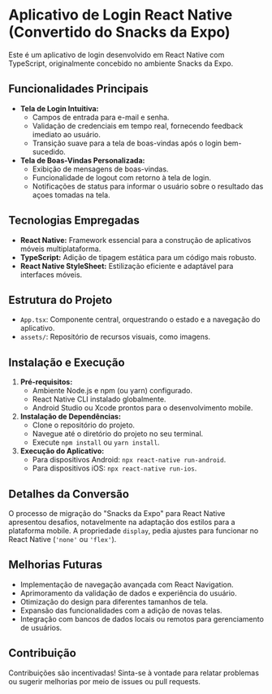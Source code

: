 # Aplicativo de Login React Native (Convertido do Snacks da Expo)

Este é um aplicativo de login desenvolvido em React Native com TypeScript, originalmente concebido no ambiente Snacks da Expo.

## Funcionalidades Principais

* **Tela de Login Intuitiva:**
    * Campos de entrada para e-mail e senha.
    * Validação de credenciais em tempo real, fornecendo feedback imediato ao usuário.
    * Transição suave para a tela de boas-vindas após o login bem-sucedido.
* **Tela de Boas-Vindas Personalizada:**
    * Exibição de mensagens de boas-vindas.
    * Funcionalidade de logout com retorno à tela de login.
    * Notificações de status para informar o usuário sobre o resultado das açoes tomadas na tela.

## Tecnologias Empregadas

* **React Native:** Framework essencial para a construção de aplicativos móveis multiplataforma.
* **TypeScript:** Adição de tipagem estática para um código mais robusto.
* **React Native StyleSheet:** Estilização eficiente e adaptável para interfaces móveis.

## Estrutura do Projeto

* `App.tsx`: Componente central, orquestrando o estado e a navegação do aplicativo.
* `assets/`: Repositório de recursos visuais, como imagens.

## Instalação e Execução

1.  **Pré-requisitos:**
    * Ambiente Node.js e npm (ou yarn) configurado.
    * React Native CLI instalado globalmente.
    * Android Studio ou Xcode prontos para o desenvolvimento mobile.
2.  **Instalação de Dependências:**
    * Clone o repositório do projeto.
    * Navegue até o diretório do projeto no seu terminal.
    * Execute `npm install` ou `yarn install`.
3.  **Execução do Aplicativo:**
    * Para dispositivos Android: `npx react-native run-android`.
    * Para dispositivos iOS: `npx react-native run-ios`.

## Detalhes da Conversão

O processo de migração do "Snacks da Expo" para React Native apresentou desafios, notavelmente na adaptação dos estilos para a plataforma mobile. A propriedade `display`, pedia ajustes para funcionar no React Native (`'none'` ou `'flex'`).

## Melhorias Futuras

* Implementação de navegação avançada com React Navigation.
* Aprimoramento da validação de dados e experiência do usuário.
* Otimização do design para diferentes tamanhos de tela.
* Expansão das funcionalidades com a adição de novas telas.
* Integração com bancos de dados locais ou remotos para gerenciamento de usuários.

## Contribuição

Contribuições são incentivadas! Sinta-se à vontade para relatar problemas ou sugerir melhorias por meio de issues ou pull requests.